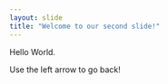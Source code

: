 ```yaml
---
layout: slide
title: "Welcome to our second slide!"
---
```

Hello World.

Use the left arrow to go back!

